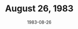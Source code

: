 ---
layout: episode
title: August 26, 1983
date: 1983-08-26
recording_status: complete
private_reel: Colin Hay of Men At Work
videos:
  - title: Journey - Faithfully
  - title: Jackson Browne - Lawyers In Love
  - title: The Kinks - State Of Confusion
  - title: Stevie Nicks - Stand Back
    vote_nominee: true
    vote_results: 32591
  - title: The Police - Every Breath You Take
    vote_nominee: true
    vote_results: 35896
    vote_winner: true
  - title: Rod Stewart - What Am I Gonna Do
  - title: Fleetwood Mac - Gypsy
    hall_of_fame: true
  - title: ZZ Top - Gimme All Your Lovin'
  - title: Randy Newman - I Love L.A.
    hall_of_fame: true
  - title: Mick Fleetwood - I Want You Back
  - title: Oingo Boingo - Nothing Bad Ever Happens To Me
    world_premiere_video: true
  - title: Billy Joel - Tell Her About It
  - title: Men At Work - Down Under
  - title: Herbie Hancock - Rocket
  - title: The Fixx - Saved By Zero
---